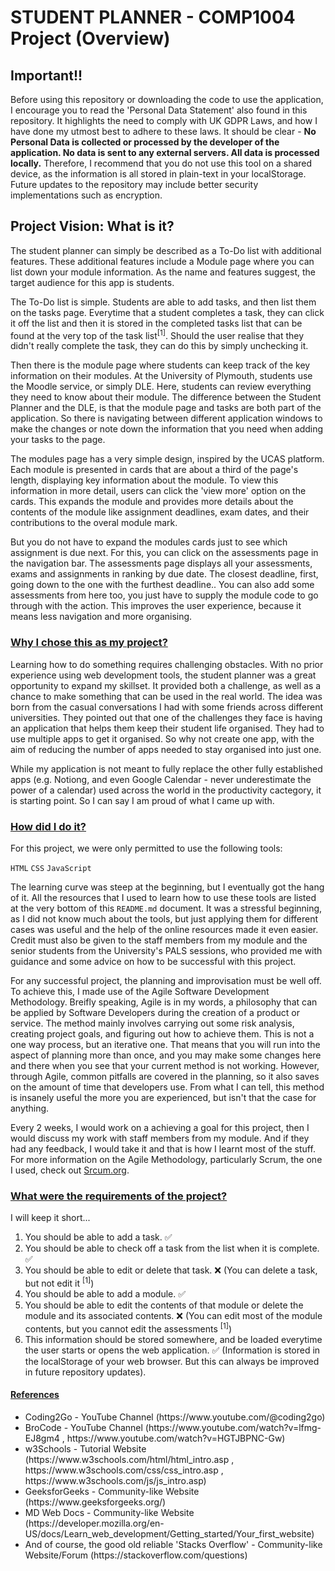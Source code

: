 <h1>STUDENT PLANNER - COMP1004 Project (Overview)</h1>

<h2>Important!!</h2>

Before using this repository or downloading the code to use the application, I encourage you to read the 'Personal Data Statement' also found in this repository. It highlights the need to comply with UK GDPR Laws, and how I have done my utmost best to adhere to these laws. It should be clear - **No Personal Data is collected or processed by the developer of the application. No data is sent to any external servers. All data is processed locally.** Therefore, I recommend that you do not use this tool on a shared device, as the information is all stored in plain-text in your localStorage. Future updates to the repository may include better security implementations such as encryption.

<h2>Project Vision: What is it?</h2>

The student planner can simply be described as a To-Do list with additional features. These additional features include a Module page where you can list down your module information. As the name and features suggest, the target audience for this app is students.

The To-Do list is simple. Students are able to add tasks, and then list them on the tasks page. Everytime that a student completes a task, they can click it off the list and then it is stored in the completed tasks list that can be found at the very top of the task list<sup>[1]</sup>. Should the user realise that they didn't really complete the task, they can do this by simply unchecking it.

Then there is the module page where students can keep track of the key information on their modules. At the University of Plymouth, students use the Moodle service, or simply DLE. Here, students can review everything they need to know about their module. The difference between the Student Planner and the DLE, is that the module page and tasks are both part of the application. So there is navigating between different application windows to make the changes or note down the information that you need when adding your tasks to the page. 

The modules page has a very simple design, inspired by the UCAS platform. Each module is presented in cards that are about a third of the page's length, displaying key information about the module. To view this information in more detail, users can click the 'view more' option on the cards. This expands the module and provides more details about the contents of the module like assignment deadlines, exam dates, and their contributions to the overal module mark.

But you do not have to expand the modules cards just to see which assignment is due next. For this, you can click on the assessments page in the navigation bar. The assessments page displays all your assessments, exams and assignments in ranking by due date. The closest deadline, first, going down to the one with the furthest deadline.. You can also add some assessments from here too, you just have to supply the module code to go through with the action. This improves the user experience, because it means less navigation and more organising.


<h3><ins>Why I chose this as my project?</ins></h3>
Learning how to do something requires challenging obstacles. With no prior experience using web development tools, the student planner was a great opportunity to expand my skillset. It provided both a challenge, as well as a chance to make something that can be used in the real world. The idea was born from the casual conversations I had with some friends across different universities. They pointed out that one of the challenges they face is having an application that helps them keep their student life organised. They had to use multiple apps to get it organised. So why not create one app, with the aim of reducing the number of apps needed to stay organised into just one. 

While my application is not meant to fully replace the other fully established apps (e.g. Notiong, and even Google Calendar - never underestimate the power of a calendar) used across the world in the productivity cactegory, it is starting point. So I can say I am proud of what I came up with.


<h3><ins>How did I do it?</ins></h3>
For this project, we were only permitted to use the following tools:

`HTML`
`CSS`
`JavaScript`

The learning curve was steep at the beginning, but I eventually got the hang of it. All the resources that I used to learn how to use these tools are listed at the very bottom of this `README.md` document. It was a stressful beginning, as I did not know much about the tools, but just applying them for different cases was useful and the help of the online resources made it even easier. Credit must also be given to the staff members from my module and the senior students from the University's PALS sessions, who provided me with guidance and some advice on how to be successful with this project. 

For any successful project, the planning and improvisation must be well off. To achieve this, I made use of the Agile Software Development Methodology. Breifly speaking, Agile is in my words, a philosophy that can be applied by Software Developers during the creation of a product or service. The method mainly involves carrying out some risk analysis, creating project goals, and figuring out how to achieve them. This is not a one way process, but an iterative one. That means that you will run into the aspect of planning more than once, and you may make some changes here and there when you see that your current method is not working. However, through Agile, common pitfalls are covered in the planning, so it also saves on the amount of time that developers use. From what I can tell, this method is insanely useful the more you are experienced, but isn't that the case for anything. 

Every 2 weeks, I would work on a achieving a goal for this project, then I would discuss my work with staff members from my module. And if they had any feedback, I would take it and that is how I learnt most of the stuff. For more information on the Agile Methodology, particularly Scrum, the one I used, check out [Srcum.org](https://www.scrum.org/resources/scrum-guide). 


<h3><ins>What were the requirements of the project?</ins></h3>
I will keep it short...

1. You should be able to add a task. :white_check_mark:
2. You should be able to check off a task from the list when it is complete. :white_check_mark:
3. You should be able to edit or delete that task. :x: (You can delete a task, but not edit it <sup>[1]</sup>)
4. You should be able to add a module. :white_check_mark:
5. You should be able to edit the contents of that module or delete the module and its associated contents. :x: (You can edit most of the module contents, but you cannot edit the assessments <sup>[1]</sup>)
6. This information should be stored somewhere, and be loaded everytime the user starts or opens the web application. :white_check_mark: (Information is stored in the localStorage of your web browser. But this can always be improved in future repository updates).


<h4><ins>References</ins></h4>
<ul>
  <li>Coding2Go - YouTube Channel (https://www.youtube.com/@coding2go)</li>
  <li>BroCode - YouTube Channel (https://www.youtube.com/watch?v=lfmg-EJ8gm4 , https://www.youtube.com/watch?v=HGTJBPNC-Gw)</li>
  <li>w3Schools - Tutorial Website (https://www.w3schools.com/html/html_intro.asp , https://www.w3schools.com/css/css_intro.asp , https://www.w3schools.com/js/js_intro.asp)</li>
  <li>GeeksforGeeks - Community-like Website (https://www.geeksforgeeks.org/) </li>
  <li>MD Web Docs - Community-like Website (https://developer.mozilla.org/en-US/docs/Learn_web_development/Getting_started/Your_first_website)</li>
  <li>And of course, the good old reliable 'Stacks Overflow' - Community-like Website/Forum (https://stackoverflow.com/questions) </li>
</ul>



